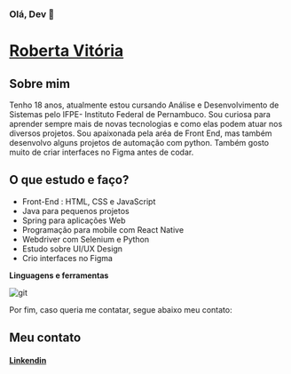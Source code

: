 ### Olá, Dev 👋 
# [Roberta Vitória](.www.linkedin.com/in/roberta-vitória) 

<!--
**roberta976/roberta976** is a ✨ _special_ ✨ repository because its `README.md` (this file) appears on your GitHub profile.

Here are some ideas to get you started:

- 🔭 I’m currently working on ...
- 🌱 I’m currently learning ...
- 👯 I’m looking to collaborate on ...
- 🤔 I’m looking for help with ...
- 💬 Ask me about ...
- 📫 How to reach me: ...
- 😄 Pronouns: ...
- ⚡ Fun fact: ...
-->
## Sobre mim

Tenho 18 anos, atualmente estou cursando Análise e Desenvolvimento de Sistemas pelo IFPE- Instituto Federal de Pernambuco.
Sou curiosa para aprender sempre mais de novas tecnologias e como elas podem atuar nos diversos projetos. Sou apaixonada pela aréa de Front End, mas também desenvolvo alguns projetos de automação com python. Também gosto muito de criar interfaces no Figma antes de codar.

## O que estudo e faço?

* Front-End : HTML, CSS e JavaScript
* Java para pequenos projetos
* Spring para aplicações Web
* Programação para mobile com React Native
* Webdriver com Selenium e Python
* Estudo sobre UI/UX Design
* Crio interfaces no Figma


**Linguagens e ferramentas**

![git](https://user-images.githubusercontent.com/66263681/117510086-d0850880-af61-11eb-9295-d21821cc3294.png)

Por fim, caso queria me contatar, segue abaixo meu contato:

## Meu contato


####    [Linkendin](.www.linkedin.com/in/roberta-vitória) 

